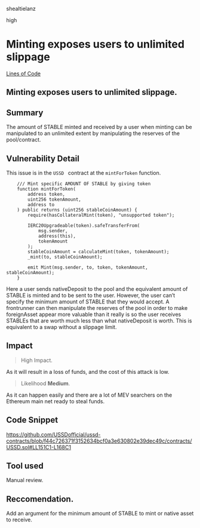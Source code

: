 shealtielanz

high

# Minting exposes users to unlimited slippage

[Lines of Code](https://github.com/USSDofficial/ussd-contracts/blob/f44c726371f3152634bcf0a3e630802e39dec49c/contracts/USSD.sol#LL151C1-L168C1)

## Minting exposes users to unlimited slippage.

## Summary
The amount of STABLE minted and received by a user when minting can be manipulated to an unlimited extent by manipulating the reserves of the pool/contract.

## Vulnerability Detail
This issue is in the  `USSD ` contract at the  `mintForToken` function.

```solidity
    /// Mint specific AMOUNT OF STABLE by giving token
    function mintForToken(
        address token,
        uint256 tokenAmount,
        address to
    ) public returns (uint256 stableCoinAmount) {
        require(hasCollateralMint(token), "unsupported token");

        IERC20Upgradeable(token).safeTransferFrom(
            msg.sender,
            address(this),
            tokenAmount
        );
        stableCoinAmount = calculateMint(token, tokenAmount);
        _mint(to, stableCoinAmount);

        emit Mint(msg.sender, to, token, tokenAmount, stableCoinAmount);
    }
```
Here a user sends nativeDeposit to the pool and the equivalent amount of STABLE is minted and to be sent to the user. However, the user can’t specify the minimum amount of STABLE that they would accept. A frontrunner can then manipulate the reserves of the pool in order to make foreignAsset appear more valuable than it really is so the user receives STABLEs that are worth much less than what nativeDeposit is worth. This is equivalent to a swap without a slippage limit.

## Impact
> High Impact.

As it will result in a loss of funds, and the cost of this attack is low.

> Likelihood **Medium**.  

As it can happen easily and there are a lot of MEV searchers on the Ethereum main net ready to steal funds.
## Code Snippet
https://github.com/USSDofficial/ussd-contracts/blob/f44c726371f3152634bcf0a3e630802e39dec49c/contracts/USSD.sol#LL151C1-L168C1

## Tool used
Manual review.

## Reccomendation.

Add an argument for the minimum amount of STABLE to mint or native asset to receive.
